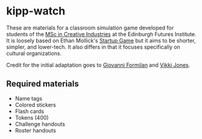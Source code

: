 # kipp-watch

These are materials for a classroom simulation game developed for students of the [MSc in Creative Industries](https://efi.ed.ac.uk/creative-industries/) at the Edinburgh Futures Institute. It is loosely based on Ethan Mollick's [Startup Game](https://simulations.wharton.upenn.edu/startup-game/) but it aims to be shorter, simpler, and lower-tech. It also differs in that it focuses specifically on cultural organizations.

Credit for the initial adaptation goes to [Giovanni Formilan](https://www.business-school.ed.ac.uk/staff/giovanni-formilan) and [Vikki Jones](https://efi.ed.ac.uk/people/vikki-jones/).

## Required materials

* Name tags
* Colored stickers
* Flash cards
* Tokens (400)
* Challenge handouts
* Roster handouts
